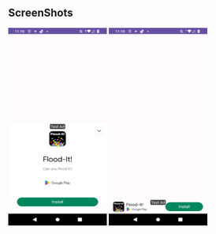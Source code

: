 ## ScreenShots

<img width="200" height="400" src="screenshots/Screenshot_20231214-111631.png" alt="Image" >  <img width="200" height="400" src="screenshots/Screenshot_20231214-111637.png" alt="Image" >
